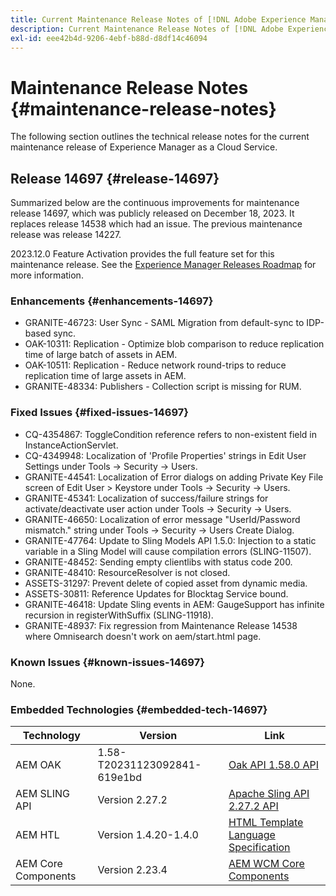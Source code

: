 ```yaml
---
title: Current Maintenance Release Notes of [!DNL Adobe Experience Manager] as a Cloud Service.
description: Current Maintenance Release Notes of [!DNL Adobe Experience Manager] as a Cloud Service.
exl-id: eee42b4d-9206-4ebf-b88d-d8df14c46094
---
```

# Maintenance Release Notes {#maintenance-release-notes}

The following section outlines the technical release notes for the current maintenance release of Experience Manager as a Cloud Service.

## Release 14697 {#release-14697}

Summarized below are the continuous improvements for maintenance release 14697, which was publicly released on December 18, 2023. It replaces release 14538 which had an issue. The previous maintenance release was release 14227.

2023.12.0 Feature Activation provides the full feature set for this maintenance release. See the [Experience Manager Releases Roadmap](https://experienceleague.adobe.com/docs/experience-manager-release-information/aem-release-updates/update-releases-roadmap.html) for more information.

### Enhancements {#enhancements-14697}

* GRANITE-46723: User Sync - SAML Migration from default-sync to IDP-based sync.
* OAK-10311: Replication - Optimize blob comparison to reduce replication time of large batch of assets in AEM.
* OAK-10511: Replication - Reduce network round-trips to reduce replication time of large assets in AEM.
* GRANITE-48334: Publishers - Collection script is missing for RUM.

### Fixed Issues {#fixed-issues-14697}

* CQ-4354867: ToggleCondition reference refers to non-existent field in InstanceActionServlet.
* CQ-4349948: Localization of 'Profile Properties' strings in Edit User Settings under Tools → Security → Users.
* GRANITE-44541: Localization of Error dialogs on adding Private Key File screen of Edit User > Keystore under Tools → Security → Users.
* GRANITE-45341: Localization of success/failure strings for activate/deactivate user action  under Tools → Security → Users.
* GRANITE-46650: Localization of error message "UserId/Password mismatch." string under Tools → Security → Users Create Dialog.
* GRANITE-47764: Update to Sling Models API 1.5.0: Injection to a static variable in a Sling Model will cause compilation errors (SLING-11507).
* GRANITE-48452: Sending empty clientlibs with status code 200.
* GRANITE-48410: ResourceResolver is not closed.
* ASSETS-31297: Prevent delete of copied asset from dynamic media.
* ASSETS-30811: Reference Updates for Blocktag Service bound.
* GRANITE-46418: Update Sling events in AEM: GaugeSupport has infinite recursion in registerWithSuffix (SLING-11918).
* GRANITE-48937: Fix regression from Maintenance Release 14538 where Omnisearch doesn't work on aem/start.html page.

### Known Issues {#known-issues-14697}

None.

### Embedded Technologies {#embedded-tech-14697}

|Technology|Version|Link|
|---|---|---|
|AEM OAK |1.58-T20231123092841-619e1bd|[Oak API 1.58.0 API](https://www.javadoc.io/doc/org.apache.jackrabbit/oak-api/1.58.0/index.html)| 
|AEM SLING API |Version 2.27.2 |[Apache Sling API 2.27.2 API](https://www.javadoc.io/doc/org.apache.sling/org.apache.sling.api/latest/index.html)|
|AEM HTL|Version 1.4.20-1.4.0 |[HTML Template Language Specification](https://github.com/adobe/htl-spec)|
|AEM Core Components|Version 2.23.4|[AEM WCM Core Components](https://github.com/adobe/aem-core-wcm-components)|
